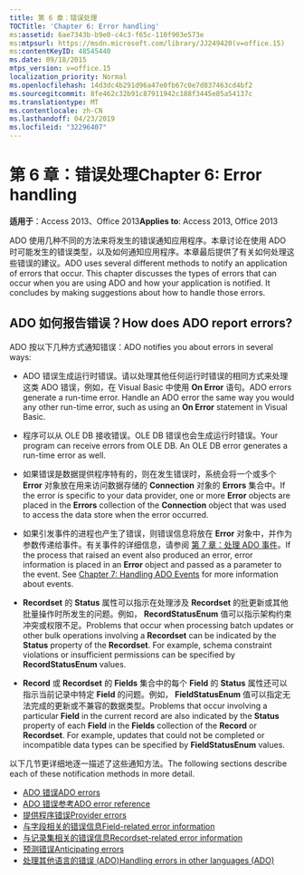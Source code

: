```yaml
---
title: 第 6 章：错误处理
TOCTitle: 'Chapter 6: Error handling'
ms:assetid: 6ae7343b-b9e0-c4c3-f65c-110f903e573e
ms:mtpsurl: https://msdn.microsoft.com/library/JJ249420(v=office.15)
ms:contentKeyID: 48545440
ms.date: 09/18/2015
mtps_version: v=office.15
localization_priority: Normal
ms.openlocfilehash: 14d3dc4b291d96a47e0fb67c0e7d837463cd4bf2
ms.sourcegitcommit: 8fe462c32b91c87911942c188f3445e85a54137c
ms.translationtype: MT
ms.contentlocale: zh-CN
ms.lasthandoff: 04/23/2019
ms.locfileid: "32296407"
---
```

# <a name="chapter-6-error-handling"></a><span data-ttu-id="f5553-102">第 6 章：错误处理</span><span class="sxs-lookup"><span data-stu-id="f5553-102">Chapter 6: Error handling</span></span>

<span data-ttu-id="f5553-103">**适用于**：Access 2013、Office 2013</span><span class="sxs-lookup"><span data-stu-id="f5553-103">**Applies to**: Access 2013, Office 2013</span></span>

<span data-ttu-id="f5553-p101">ADO 使用几种不同的方法来将发生的错误通知应用程序。本章讨论在使用 ADO 时可能发生的错误类型，以及如何通知应用程序。本章最后提供了有关如何处理这些错误的建议。</span><span class="sxs-lookup"><span data-stu-id="f5553-p101">ADO uses several different methods to notify an application of errors that occur. This chapter discusses the types of errors that can occur when you are using ADO and how your application is notified. It concludes by making suggestions about how to handle those errors.</span></span>

## <a name="how-does-ado-report-errors"></a><span data-ttu-id="f5553-107">ADO 如何报告错误？</span><span class="sxs-lookup"><span data-stu-id="f5553-107">How does ADO report errors?</span></span>

<span data-ttu-id="f5553-108">ADO 按以下几种方式通知错误：</span><span class="sxs-lookup"><span data-stu-id="f5553-108">ADO notifies you about errors in several ways:</span></span>

- <span data-ttu-id="f5553-p102">ADO 错误生成运行时错误。请以处理其他任何运行时错误的相同方式来处理这类 ADO 错误，例如，在 Visual Basic 中使用 **On Error** 语句。</span><span class="sxs-lookup"><span data-stu-id="f5553-p102">ADO errors generate a run-time error. Handle an ADO error the same way you would any other run-time error, such as using an **On Error** statement in Visual Basic.</span></span>

- <span data-ttu-id="f5553-p103">程序可以从 OLE DB 接收错误。OLE DB 错误也会生成运行时错误。</span><span class="sxs-lookup"><span data-stu-id="f5553-p103">Your program can receive errors from OLE DB. An OLE DB error generates a run-time error as well.</span></span>

- <span data-ttu-id="f5553-113">如果错误是数据提供程序特有的，则在发生错误时，系统会将一个或多个 **Error** 对象放在用来访问数据存储的 **Connection** 对象的 **Errors** 集合中。</span><span class="sxs-lookup"><span data-stu-id="f5553-113">If the error is specific to your data provider, one or more **Error** objects are placed in the **Errors** collection of the **Connection** object that was used to access the data store when the error occurred.</span></span>

- <span data-ttu-id="f5553-p104">如果引发事件的进程也产生了错误，则错误信息将放在 **Error** 对象中，并作为参数传递给事件。有关事件的详细信息，请参阅 [第 7 章：处理 ADO 事件](chapter-7-handling-ado-events.md)。</span><span class="sxs-lookup"><span data-stu-id="f5553-p104">If the process that raised an event also produced an error, error information is placed in an **Error** object and passed as a parameter to the event. See [Chapter 7: Handling ADO Events](chapter-7-handling-ado-events.md) for more information about events.</span></span>

- <span data-ttu-id="f5553-p105">**Recordset** 的 **Status** 属性可以指示在处理涉及 **Recordset** 的批更新或其他批量操作时所发生的问题。例如， **RecordStatusEnum** 值可以指示架构约束冲突或权限不足。</span><span class="sxs-lookup"><span data-stu-id="f5553-p105">Problems that occur when processing batch updates or other bulk operations involving a **Recordset** can be indicated by the **Status** property of the **Recordset**. For example, schema constraint violations or insufficient permissions can be specified by **RecordStatusEnum** values.</span></span>

- <span data-ttu-id="f5553-p106">**Record** 或 **Recordset** 的 **Fields** 集合中的每个 **Field** 的 **Status** 属性还可以指示当前记录中特定 **Field** 的问题。例如， **FieldStatusEnum** 值可以指定无法完成的更新或不兼容的数据类型。</span><span class="sxs-lookup"><span data-stu-id="f5553-p106">Problems that occur involving a particular **Field** in the current record are also indicated by the **Status** property of each **Field** in the **Fields** collection of the **Record** or **Recordset**. For example, updates that could not be completed or incompatible data types can be specified by **FieldStatusEnum** values.</span></span>

<span data-ttu-id="f5553-120">以下几节更详细地逐一描述了这些通知方法。</span><span class="sxs-lookup"><span data-stu-id="f5553-120">The following sections describe each of these notification methods in more detail.</span></span>

- [<span data-ttu-id="f5553-121">ADO 错误</span><span class="sxs-lookup"><span data-stu-id="f5553-121">ADO errors</span></span>](ado-errors.md)
- [<span data-ttu-id="f5553-122">ADO 错误参考</span><span class="sxs-lookup"><span data-stu-id="f5553-122">ADO error reference</span></span>](ado-error-reference.md)
- [<span data-ttu-id="f5553-123">提供程序错误</span><span class="sxs-lookup"><span data-stu-id="f5553-123">Provider errors</span></span>](provider-errors.md)
- [<span data-ttu-id="f5553-124">与字段相关的错误信息</span><span class="sxs-lookup"><span data-stu-id="f5553-124">Field-related error information</span></span>](field-related-error-information.md)
- [<span data-ttu-id="f5553-125">与记录集相关的错误信息</span><span class="sxs-lookup"><span data-stu-id="f5553-125">Recordset-related error information</span></span>](recordset-related-error-information.md)
- [<span data-ttu-id="f5553-126">预测错误</span><span class="sxs-lookup"><span data-stu-id="f5553-126">Anticipating errors</span></span>](anticipating-errors.md)
- [<span data-ttu-id="f5553-127">处理其他语言的错误 (ADO)</span><span class="sxs-lookup"><span data-stu-id="f5553-127">Handling errors in other languages (ADO)</span></span>](handling-errors-in-other-languages.md)
